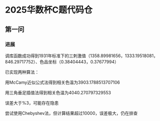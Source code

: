 # 2025华数杯C题代码仓

## 第一问

### 进展

调库函数成功得到1931年标准下的三刺激值（1358.89981656，1333.19518081，846.29717752）、色品坐标（0.38404443，0.37677994）

已实现两种算法：

用McCamy近似公式法得到相关色温为3903.1788513707106

用三角垂足插值法得到相关色温为4040.270797329553

误差大于%3，可能存在隐患

尝试使用Chebyshev法，但计算结果超过10000，误差极大，仍在排查